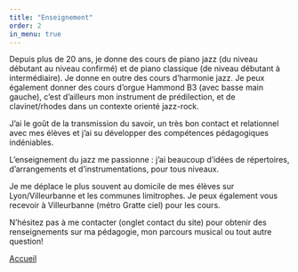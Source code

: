```yaml
---
title: "Enseignement"
order: 2
in_menu: true
---
```

Depuis plus de 20 ans, je donne des cours de piano jazz (du niveau débutant au niveau confirmé) et de piano classique (de niveau débutant à intermédiaire).
Je donne en outre des cours d’harmonie jazz. Je peux également donner des cours d’orgue Hammond B3 (avec basse main gauche), c’est d’ailleurs mon instrument de prédilection, et de clavinet/rhodes dans un contexte orienté jazz-rock.

J’ai le goût de la transmission du savoir, un très bon contact et relationnel avec mes élèves et j’ai su développer des compétences pédagogiques indéniables.

L’enseignement du jazz me passionne : j’ai beaucoup d’idées de répertoires,
d’arrangements et d’instrumentations, pour tous niveaux.

 
Je me déplace le plus souvent au domicile de mes élèves sur Lyon/Villeurbanne et les communes limitrophes. Je peux également vous recevoir à Villeurbanne (métro Gratte ciel) pour les cours.

N’hésitez pas à me contacter (onglet contact du site) pour obtenir des renseignements sur ma pédagogie, mon parcours musical ou tout autre question!


<a href="index.html" class="bouton">Accueil</a> 
